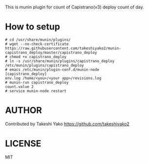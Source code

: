 This is munin plugin for count of Capistrano(v3) deploy count of day.


# How to setup

```
# cd /usr/share/munin/plugins/
# wget --no-check-certificate https://raw.githubusercontent.com/takeshiyako2/munin-capistrano_deploy/master/capistrano_deploy
# chmod +x capistrano_deploy
# ln -s /usr/share/munin/plugins/capistrano_deploy /etc/munin/plugins/capistrano_deploy
# emacs /etc/munin/plugin-conf.d/munin-node
[capistrano_deploy]
env.log /home/<you>/<your app>/revisions.log
# munin-run capistrano_deploy
count.value 2
# service munin-node restart
```


# AUTHOR

Contributed by Takeshi Yako
https://github.com/takeshiyako2

# LICENSE

MIT

